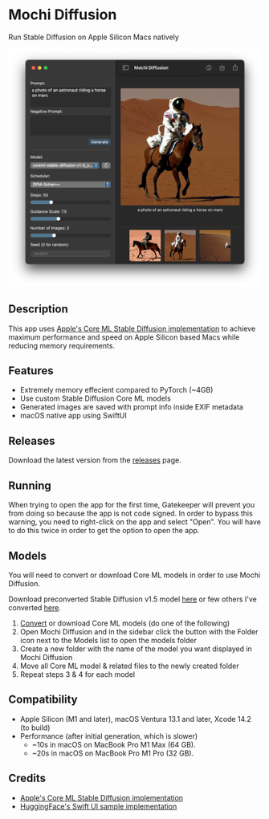 #  Mochi Diffusion

Run Stable Diffusion on Apple Silicon Macs natively

![Screenshot](.github/images/screenshot.png)

## Description

This app uses [Apple's Core ML Stable Diffusion implementation](https://github.com/apple/ml-stable-diffusion) to achieve maximum performance and speed on Apple Silicon based Macs while reducing memory requirements.

## Features

- Extremely memory effecient compared to PyTorch (~4GB)
- Use custom Stable Diffusion Core ML models
- Generated images are saved with prompt info inside EXIF metadata
- macOS native app using SwiftUI

## Releases

Download the latest version from the [releases](https://github.com/godly-devotion/mochi-diffusion/releases) page.

## Running

When trying to open the app for the first time, Gatekeeper will prevent you from doing so because the app is not code signed. In order to bypass this warning, you need to right-click on the app and select "Open". You will have to do this twice in order to get the option to open the app.

## Models

You will need to convert or download Core ML models in order to use Mochi Diffusion.

Download preconverted Stable Diffusion v1.5 model [here](https://huggingface.co/pcuenq/coreml-stable-diffusion/tree/main) or few others I've converted [here](https://huggingface.co/godly-devotion/apple-coreml-models/tree/main).

1. [Convert](https://github.com/apple/ml-stable-diffusion#-converting-models-to-core-ml) or download Core ML models (do one of the following)
2. Open Mochi Diffusion and in the sidebar click the button with the Folder icon next to the Models list to open the models folder
3. Create a new folder with the name of the model you want displayed in Mochi Diffusion
4. Move all Core ML model & related files to the newly created folder
5. Repeat steps 3 & 4 for each model

## Compatibility

- Apple Silicon (M1 and later), macOS Ventura 13.1 and later, Xcode 14.2 (to build)
- Performance (after initial generation, which is slower)
  * ~10s in macOS on MacBook Pro M1 Max (64 GB).
  * ~20s in macOS on MacBook Pro M1 Pro (32 GB).

## Credits

- [Apple's Core ML Stable Diffusion implementation](https://github.com/apple/ml-stable-diffusion)
- [HuggingFace's Swift UI sample implementation](https://github.com/huggingface/swift-coreml-diffusers)
